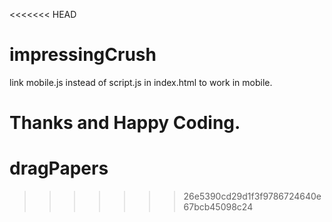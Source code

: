 <<<<<<< HEAD
# impressingCrush
link mobile.js instead of script.js in index.html to work in mobile.

Thanks and Happy Coding.
=======
# dragPapers
>>>>>>> 26e5390cd29d1f3f9786724640e67bcb45098c24
